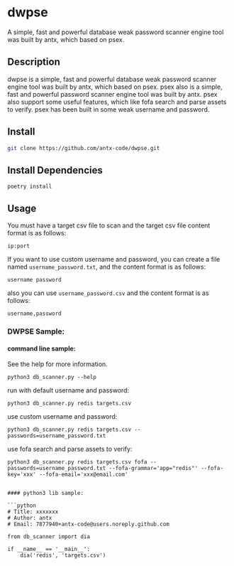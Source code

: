 # dwpse
A simple, fast and powerful database weak password scanner engine tool was built by antx, which based on psex.

## Description
dwpse is a simple, fast and powerful database weak password scanner engine tool was built by antx, which based on psex. 
psex also is a simple, fast and powerful password scanner engine tool was built by antx. psex also support some useful features, 
which like fofa search and parse assets to verify. psex has been built in some weak username and password.

## Install

```bash
git clone https://github.com/antx-code/dwpse.git
```

## Install Dependencies
```shell
poetry install
```

## Usage

You must have a target csv file to scan and the target csv file content format is as follows:

```csv
ip:port
```

If you want to use custom username and password, you can create a file named `username_password.txt`,
and the content format is as follows:

```text
username password
```

also you can use `username_password.csv` and the content format is as follows:

```csv
username,password
```

### DWPSE Sample:

#### command line sample:
See the help for more information.
```shell
python3 db_scanner.py --help
```
run with default username and password:
```shell
python3 db_scanner.py redis targets.csv
```
use custom username and password:
```shell
python3 db_scanner.py redis targets.csv --passwords=username_password.txt
```
use fofa search and parse assets to verify:
```shell
python3 db_scanner.py redis targets.csv fofa --passwords=username_password.txt --fofa-grammar='app="redis"' --fofa-key='xxx' --fofa-email='xxx@email.com'
```
```

#### python3 lib sample:

```python
# Title: xxxxxxx
# Author: antx
# Email: 7877940+antx-code@users.noreply.github.com

from db_scanner import dia

if __name__ == '__main__':
    dia('redis', 'targets.csv')
```
